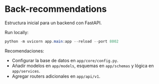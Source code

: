 # Back-recommendations

Estructura inicial para un backend con FastAPI.

Run locally:

```powershell
python -m uvicorn app.main:app --reload --port 8002
```

Recomendaciones:
- Configurar la base de datos en `app/core/config.py`.
- Añadir modelos en `app/models`, esquemas en `app/schemas` y lógica en `app/services`.
- Agregar routers adicionales en `app/api/v1`.
